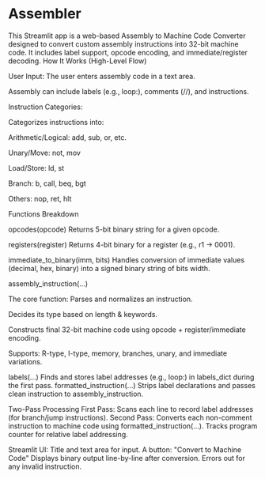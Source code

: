 # Assembler
This Streamlit app is a web-based Assembly to Machine Code Converter designed to convert custom assembly instructions into 32-bit machine code. It includes label support, opcode encoding, and immediate/register decoding.
 How It Works (High-Level Flow)
 
User Input:
   The user enters assembly code in a text area.
   
   Assembly can include labels (e.g., loop:), comments (//), and instructions.
   
Instruction Categories:

Categorizes instructions into:

  Arithmetic/Logical: add, sub, or, etc.
  
  Unary/Move: not, mov
  
  Load/Store: ld, st
  
  Branch: b, call, beq, bgt
  
  Others: nop, ret, hlt
  
Functions Breakdown

opcodes(opcode)
Returns 5-bit binary string for a given opcode.

registers(register)
Returns 4-bit binary for a register (e.g., r1 → 0001).

immediate_to_binary(imm, bits)
Handles conversion of immediate values (decimal, hex, binary) into a signed binary string of bits width.

assembly_instruction(...)

The core function:
  Parses and normalizes an instruction.
  
  Decides its type based on length & keywords.
  
  Constructs final 32-bit machine code using opcode + register/immediate encoding.
  
Supports:
  R-type, I-type, memory, branches, unary, and immediate variations.
  
labels(...)
  Finds and stores label addresses (e.g., loop:) in labels_dict during the first pass.
formatted_instruction(...)
  Strips label declarations and passes clean instruction to assembly_instruction.
  
Two-Pass Processing
First Pass:
  Scans each line to record label addresses (for branch/jump instructions).
Second Pass:
  Converts each non-comment instruction to machine code using formatted_instruction(...).
Tracks program counter for relative label addressing.

Streamlit UI:
Title and text area for input.
A button: "Convert to Machine Code"
Displays binary output line-by-line after conversion.
Errors out for any invalid instruction.

